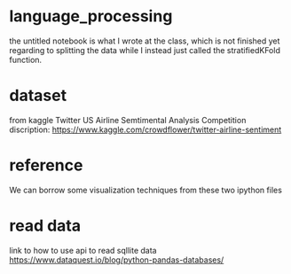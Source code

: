 # language_processing

the untitled notebook is what I wrote at the class, which is not finished yet regarding to splitting the data while I instead just called the stratifiedKFold function.


# dataset
from kaggle Twitter US Airline Semtimental Analysis Competition
discription: https://www.kaggle.com/crowdflower/twitter-airline-sentiment


# reference
We can borrow some visualization techniques from these two ipython files

# read data
link to how to use api to read sqllite data
https://www.dataquest.io/blog/python-pandas-databases/
